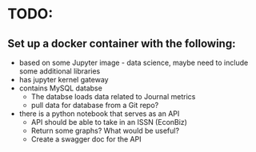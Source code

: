 # TODO:
## Set up a docker container with the following:
* based on some Jupyter image - data science, maybe need to include some additional libraries
* has jupyter kernel gateway
* contains MySQL databse
    * The databse loads data related to Journal metrics
    * pull data for database from a Git repo?
* there is a python notebook that serves as an API
    * API should be able to take in an ISSN (EconBiz)
    * Return some graphs? What would be useful?
    * Create a swagger doc for the API
